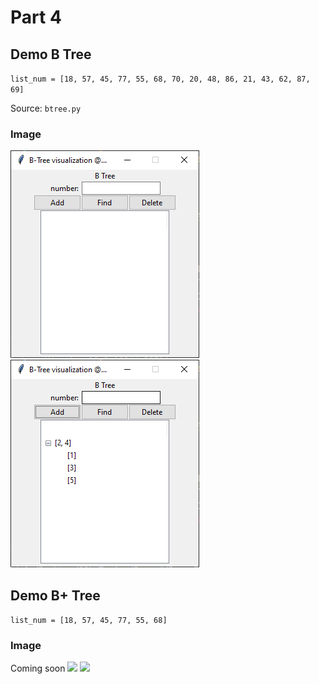 # Part 4

## Demo B Tree

`list_num = [18, 57, 45, 77, 55, 68, 70, 20, 48, 86, 21, 43, 62, 87, 69]`

Source: <a src='./Demo B Tree/btree.py'>`btree.py`</a>

### Image

<img src='./Demo B Tree/Picture1.png'/>
<img src='./Demo B Tree/Picture2.png'/>

## Demo B+ Tree

`list_num = [18, 57, 45, 77, 55, 68]`

### Image

Coming soon
<img src='./Demo B Plus Tree/Picture1.png'/>
<img src='./Demo B Plus Tree/Picture2.png'/>
